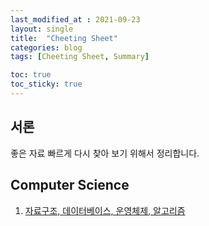 ```yaml
---
last_modified_at : 2021-09-23
layout: single
title:  "Cheeting Sheet"
categories: blog
tags: [Cheeting Sheet, Summary]

toc: true
toc_sticky: true
---
```

## 서론
좋은 자료 빠르게 다시 찾아 보기 위해서 정리합니다.

## Computer Science
1. <a href='https://gmlwjd9405.github.io/tags.html#%EB%A9%B4%EC%A0%91'>자료구조, 데이터베이스, 운영체제, 알고리즘</a>